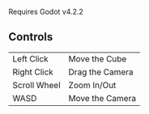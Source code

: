Requires Godot v4.2.2

## Controls

| | |
|-|-|
| Left Click   | Move the Cube   |
| Right Click  | Drag the Camera |
| Scroll Wheel | Zoom In/Out     |
| WASD         | Move the Camera |
